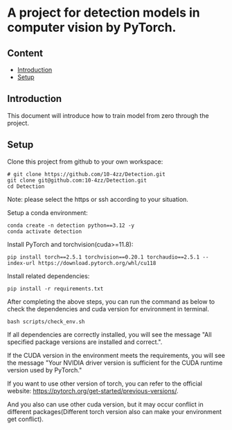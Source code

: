 # A project for detection models in computer vision by PyTorch.

## Content
- [Introduction](#introduction)
- [Setup](#setup)

## Introduction
This document will introduce how to train model from zero through the project.

## Setup
Clone this project from github to your own workspace:
````
# git clone https://github.com/10-4zz/Detection.git
git clone git@github.com:10-4zz/Detection.git
cd Detection
````
Note: please select the https or ssh according to your situation.

Setup a conda environment:
````
conda create -n detection python==3.12 -y
conda activate detection
````

Install PyTorch and torchvision(cuda>=11.8):
````
pip install torch==2.5.1 torchvision==0.20.1 torchaudio==2.5.1 --index-url https://download.pytorch.org/whl/cu118
````

Install related dependencies:
````
pip install -r requirements.txt
````

After completing the above steps, you can run the command as below to check the dependencies and cuda version for environment in terminal.
````
bash scripts/check_env.sh
````
If all dependencies are correctly installed, you will see the message "All specified package versions are installed and correct.".

If the CUDA version in the environment meets the requirements, you will see the message "Your NVIDIA driver version is sufficient for the CUDA runtime version used by PyTorch."

If you want to use other version of torch, you can refer to the official website: https://pytorch.org/get-started/previous-versions/.

And you also can use other cuda version, but it may occur conflict in different packages(Different torch version also can make your environment get conflict).

